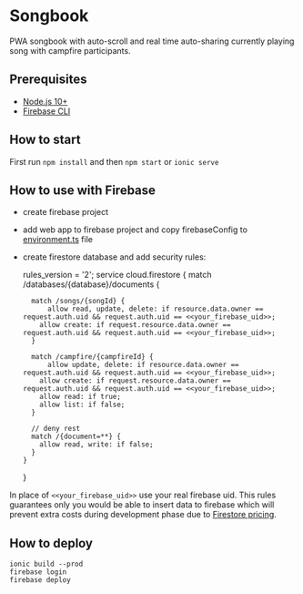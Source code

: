 # Songbook
PWA songbook with auto-scroll and real time auto-sharing currently playing song with campfire participants.

## Prerequisites
* [Node.js 10+](https://nodejs.org/) 
* [Firebase CLI](https://firebase.google.com/docs/cli)

## How to start
First run `npm install` and then `npm start` or `ionic serve`

## How to use with Firebase 
* create firebase project
* add web app to firebase project and copy firebaseConfig to [environment.ts](/src/environments/environment.ts) file
* create firestore database and add security rules:

    
    rules_version = '2';
    service cloud.firestore {
      match /databases/{database}/documents {
    
        match /songs/{songId} {
        	allow read, update, delete: if resource.data.owner == request.auth.uid && request.auth.uid == <<your_firebase_uid>>;
          allow create: if request.resource.data.owner == request.auth.uid && request.auth.uid == <<your_firebase_uid>>;
        }
    
        match /campfire/{campfireId} {
        	allow update, delete: if resource.data.owner == request.auth.uid && request.auth.uid == <<your_firebase_uid>>;
          allow create: if request.resource.data.owner == request.auth.uid && request.auth.uid == <<your_firebase_uid>>;
          allow read: if true;
          allow list: if false;
        }
    
        // deny rest
        match /{document=**} {
          allow read, write: if false;
        }
      }
    }

In place of `<<your_firebase_uid>>` use your real firebase uid. 
This rules guarantees only you would be able to insert data to firebase 
which will prevent extra costs during development phase due to [Firestore pricing](https://cloud.google.com/firestore/pricing).

## How to deploy

    ionic build --prod 
    firebase login
    firebase deploy
